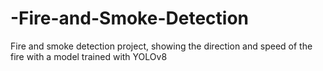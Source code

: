 # -Fire-and-Smoke-Detection
Fire and smoke detection project, showing the direction and speed of the fire with a model trained with YOLOv8
